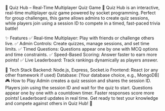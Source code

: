 🎉 Quiz Hub – Real-Time Multiplayer Quiz Game 🎯
Quiz Hub is an interactive, real-time multiplayer quiz game powered by socket programming. Perfect for group challenges, this game allows admins to create quiz sessions, while players join using a session ID to compete in a timed, fast-paced trivia battle!

✨ Features
✅ Real-time Multiplayer: Play with friends or challenge others live.
✅ Admin Controls: Create quizzes, manage sessions, and set time limits.
✅ Timed Questions: Questions appear one by one with MCQ options and time constraints.
✅ Speed-Based Scoring: Answer faster to earn more points!
✅ Live Leaderboard: Track rankings dynamically as players answer.

🚀 Tech Stack
Backend: Node.js, Express, Socket.io
Frontend: React (or any other framework if used)
Database: [Your database choice, e.g., MongoDB]
🎮 How to Play
Admin creates a quiz session and shares the session ID.
Players join using the session ID and wait for the quiz to start.
Questions appear one by one with a countdown timer.
Faster responses score more points!
Leaderboard updates in real time.
Get ready to test your knowledge and compete against others in Quiz Hub! 🚀
